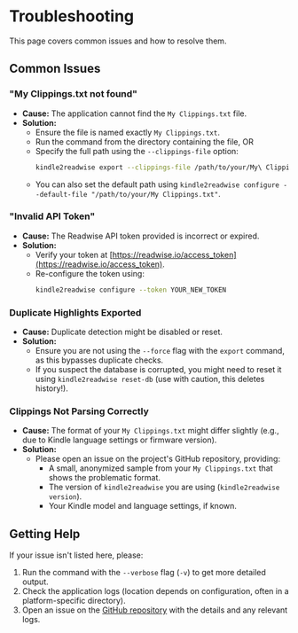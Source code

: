 # Troubleshooting

This page covers common issues and how to resolve them.

## Common Issues

### "My Clippings.txt not found"

- **Cause:** The application cannot find the `My Clippings.txt` file.
- **Solution:**
    - Ensure the file is named exactly `My Clippings.txt`.
    - Run the command from the directory containing the file, OR
    - Specify the full path using the `--clippings-file` option:
      ```bash
      kindle2readwise export --clippings-file /path/to/your/My\ Clippings.txt
      ```
    - You can also set the default path using `kindle2readwise configure --default-file "/path/to/your/My Clippings.txt"`.

### "Invalid API Token"

- **Cause:** The Readwise API token provided is incorrect or expired.
- **Solution:**
    - Verify your token at [https://readwise.io/access_token](https://readwise.io/access_token).
    - Re-configure the token using:
      ```bash
      kindle2readwise configure --token YOUR_NEW_TOKEN
      ```

### Duplicate Highlights Exported

- **Cause:** Duplicate detection might be disabled or reset.
- **Solution:**
    - Ensure you are not using the `--force` flag with the `export` command, as this bypasses duplicate checks.
    - If you suspect the database is corrupted, you might need to reset it using `kindle2readwise reset-db` (use with caution, this deletes history!).

### Clippings Not Parsing Correctly

- **Cause:** The format of your `My Clippings.txt` might differ slightly (e.g., due to Kindle language settings or firmware version).
- **Solution:**
    - Please open an issue on the project's GitHub repository, providing:
        - A small, anonymized sample from your `My Clippings.txt` that shows the problematic format.
        - The version of `kindle2readwise` you are using (`kindle2readwise version`).
        - Your Kindle model and language settings, if known.

## Getting Help

If your issue isn't listed here, please:
1.  Run the command with the `--verbose` flag (`-v`) to get more detailed output.
2.  Check the application logs (location depends on configuration, often in a platform-specific directory).
3.  Open an issue on the [GitHub repository](https://github.com/biokraft/kindle2readwise) with the details and any relevant logs.
